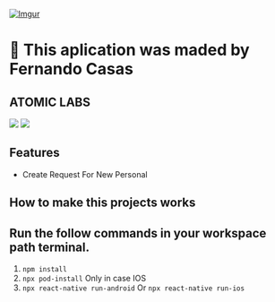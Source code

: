 [![Imgur](https://i.imgur.com/XdA5Cue.png?1)](https://github.com/Fcasasherrera)


# :space_invader: This aplication was maded by Fernando Casas
## ATOMIC LABS

[![](https://img.shields.io/badge/Made_with-ReactNative-blue?style=for-the-badge&logo=react)](https://reactnative.dev/docs/getting-started)
[![](https://img.shields.io/badge/IDE-Visual_Studio_Code-red?style=for-the-badge&logo=visual-studio-code)](https://code.visualstudio.com/ "Visual Studio Code")

## Features

* Create Request For New Personal

## How to make this projects works
## Run the follow commands in your workspace path terminal.

1.  `npm install`
2.  `npx pod-install` Only in case IOS
2.  `npx react-native run-android` Or `npx react-native run-ios`